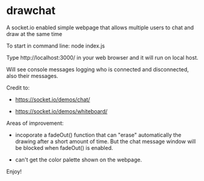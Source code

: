 # drawchat
A socket.io enabled simple webpage that allows multiple users to chat and draw at the same time

To start in command line: node index.js

Type http://localhost:3000/ in your web browser and it will run on local host. 

Will see console messages logging who is connected and disconnected, also their messages. 

Credit to:
- https://socket.io/demos/chat/

- https://socket.io/demos/whiteboard/

Areas of improvement:
- incoporate a fadeOut() function that can "erase" automatically the drawing after a short amount of time. But the chat message window will be blocked when fadeOut() is enabled.

- can't get the color palette shown on the webpage.

Enjoy!
